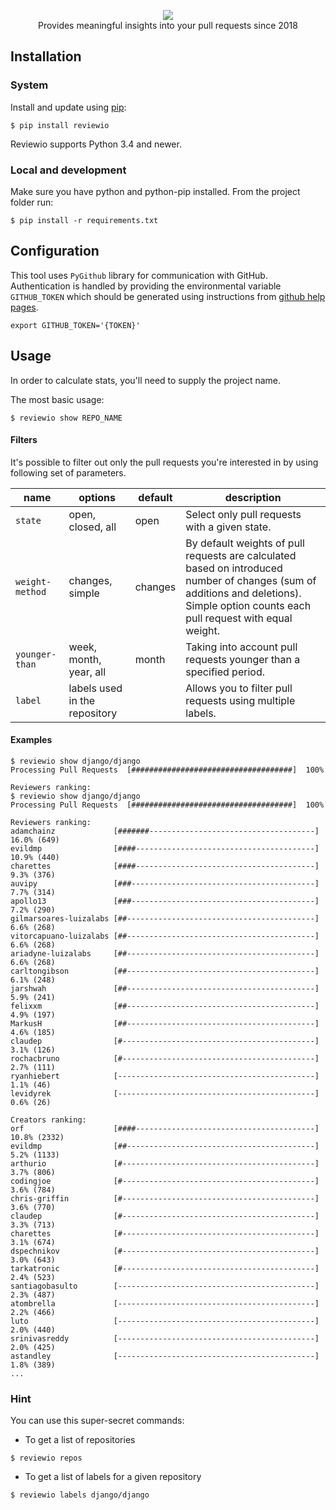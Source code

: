 <p align="center">
  <img src="https://github.com/borzecki/reviewio/raw/master/assets/reviewio-logo.png"><br>
  Provides meaningful insights into your pull requests since 2018
</p>

## Installation

### System

Install and update using [pip](https://pip.pypa.io/en/stable/quickstart/):

```
$ pip install reviewio
```

Reviewio supports Python 3.4 and newer.

### Local and development

Make sure you have python and python-pip installed.
From the project folder run:

```
$ pip install -r requirements.txt
```

## Configuration

This tool uses `PyGithub` library for communication with GitHub. Authentication is handled by providing the environmental variable `GITHUB_TOKEN` which should be generated using instructions from [github help pages](https://help.github.com/articles/creating-an-access-token-for-command-line-use/).

```
export GITHUB_TOKEN='{TOKEN}'
```

## Usage

In order to calculate stats, you'll need to supply the project name.

The most basic usage:

```
$ reviewio show REPO_NAME
```

#### Filters

It's possible to filter out only the pull requests you're interested in by using following set of parameters.

| name            | options                       | default | description                                                                                                                                                                          |
| --------------- | ----------------------------- | ------- | ------------------------------------------------------------------------------------------------------------------------------------------------------------------------------------ |
| `state`         | open, closed, all             | open    | Select only pull requests with a given state.                                                                                                                                        |
| `weight-method` | changes, simple               | changes | By default weights of pull requests are calculated based on introduced number of changes (sum of additions and deletions). Simple option counts each pull request with equal weight. |
| `younger-than`  | week, month, year, all        | month   | Taking into account pull requests younger than a specified period.                                                                                                                   |
| `label`         | labels used in the repository |         | Allows you to filter pull requests using multiple labels.                                                                                                                            |

#### Examples

```console
$ reviewio show django/django
Processing Pull Requests  [####################################]  100%

Reviewers ranking:
$ reviewio show django/django
Processing Pull Requests  [####################################]  100%

Reviewers ranking:
adamchainz             [#######-------------------------------------]    16.0% (649)
evildmp                [####----------------------------------------]    10.9% (440)
charettes              [####----------------------------------------]     9.3% (376)
auvipy                 [###-----------------------------------------]     7.7% (314)
apollo13               [###-----------------------------------------]     7.2% (290)
gilmarsoares-luizalabs [##------------------------------------------]     6.6% (268)
vitorcapuano-luizalabs [##------------------------------------------]     6.6% (268)
ariadyne-luizalabs     [##------------------------------------------]     6.6% (268)
carltongibson          [##------------------------------------------]     6.1% (248)
jarshwah               [##------------------------------------------]     5.9% (241)
felixxm                [##------------------------------------------]     4.9% (197)
MarkusH                [##------------------------------------------]     4.6% (185)
claudep                [#-------------------------------------------]     3.1% (126)
rochacbruno            [#-------------------------------------------]     2.7% (111)
ryanhiebert            [--------------------------------------------]     1.1% (46)
levidyrek              [--------------------------------------------]     0.6% (26)

Creators ranking:
orf                    [####----------------------------------------]    10.8% (2332)
evildmp                [##------------------------------------------]     5.2% (1133)
arthurio               [#-------------------------------------------]     3.7% (806)
codingjoe              [#-------------------------------------------]     3.6% (784)
chris-griffin          [#-------------------------------------------]     3.6% (770)
claudep                [#-------------------------------------------]     3.3% (713)
charettes              [#-------------------------------------------]     3.1% (674)
dspechnikov            [#-------------------------------------------]     3.0% (643)
tarkatronic            [#-------------------------------------------]     2.4% (523)
santiagobasulto        [--------------------------------------------]     2.3% (487)
atombrella             [--------------------------------------------]     2.2% (466)
luto                   [--------------------------------------------]     2.0% (440)
srinivasreddy          [--------------------------------------------]     2.0% (425)
astandley              [--------------------------------------------]     1.8% (389)
...
```

### Hint

You can use this super-secret commands:

- To get a list of repositories

```
$ reviewio repos
```

- To get a list of labels for a given repository

```
$ reviewio labels django/django
```
